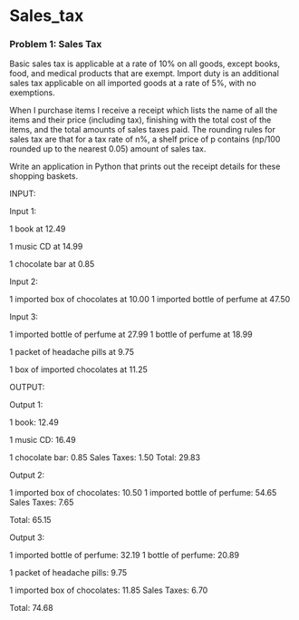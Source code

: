 # Sales_tax
### Problem 1: Sales Tax 


Basic sales tax is applicable at a rate of 10% on all goods, except books, food, and medical products that are exempt. Import duty is an additional sales tax applicable on all imported goods at a rate of 5%, with no exemptions. 


When I purchase items I receive a receipt which lists the name of all the items and their price (including tax), finishing with the total cost of the items, and the total amounts of sales taxes paid. The rounding rules for sales tax are that for a tax rate of n%, a shelf price of p contains (np/100 rounded up to the nearest 0.05) amount of sales tax. 


Write an application in Python that prints out the receipt details for these shopping baskets. 

INPUT:

Input 1:

1 book at 12.49 

1 music CD at 14.99

1 chocolate bar at 0.85 


Input 2:

1 imported box of chocolates at 10.00 1 imported bottle of perfume at 47.50 


Input 3:

 1 imported bottle of perfume at 27.99 1 bottle of perfume at 18.99

 1 packet of headache pills at 9.75

 1 box of imported chocolates at 11.25 



OUTPUT:  

 Output 1:

 1 book: 12.49

 1 music CD: 16.49

 1 chocolate bar: 0.85 Sales Taxes: 1.50 Total: 29.83 


Output 2:

 1 imported box of chocolates: 10.50 1 imported bottle of perfume: 54.65 Sales Taxes: 7.65

 Total: 65.15 


Output 3:

 1 imported bottle of perfume: 32.19 1 bottle of perfume: 20.89

 1 packet of headache pills: 9.75

 1 imported box of chocolates: 11.85 Sales Taxes: 6.70

 Total: 74.68 

